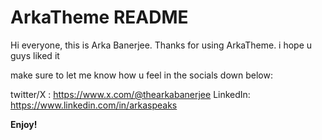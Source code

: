 # ArkaTheme README
Hi everyone, 
this is Arka Banerjee.
Thanks for using ArkaTheme. 
i hope u guys liked it 

make sure to let me know how u feel in the socials down below:

twitter/X : https://www.x.com/@thearkabanerjee
LinkedIn: https://www.linkedin.com/in/arkaspeaks

**Enjoy!**
